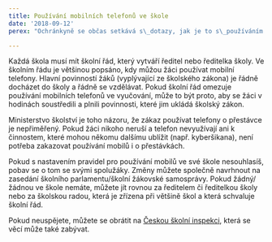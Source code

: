 ```yaml
---
title: Používání mobilních telefonů ve škole
date: '2018-09-12'
perex: "Ochránkyně se občas setkává s\_dotazy, jak je to s\_používáním mobilů ve škole. Nedávno se na ni obrátil chlapec, kterému se nelíbilo, že ve škole nesmí používat svůj mobilní telefon, a to ani o přestávce."

---
```



<p>Každá škola musí mít školní řád, který vytváří ředitel nebo ředitelka školy. Ve školním řádu je většinou popsáno, kdy můžou žáci používat mobilní telefony. Hlavní povinností žáků (vyplývající ze školského zákona) je řádně docházet do školy a řádně se vzdělávat. Pokud školní řád omezuje používání mobilních telefonů ve vyučování, může to být proto, aby se žáci v hodinách soustředili a plnili povinnosti, které jim ukládá školský zákon.</p><p>Ministerstvo školství je toho názoru, že zákaz používat telefony o přestávce je nepřiměřený. Pokud žáci nikoho neruší a telefon nevyužívají ani k činnostem, které mohou někomu dalšímu ublížit (např. kyberšikana), není potřeba zakazovat používání mobilů i o přestávkách.&nbsp;</p><p>Pokud s nastavením pravidel pro používání mobilů ve své škole nesouhlasíš, pobav se o tom se svými spolužáky. Změny můžete společně navrhnout na zasedání školního parlamentu/školní žákovské samosprávy. Pokud žádný/žádnou ve škole nemáte, můžete jít rovnou za ředitelem či ředitelkou školy nebo za školskou radou, která je zřízena&nbsp;při většině škol a která schvaluje školní řád.&nbsp;</p><p>Pokud neuspějete, můžete se obrátit na <a href="https://www.csicr.cz/cz/Poradna-QL/Poradna/Jak-podavat-stiznosti,-podnety,-petice/Stiznosti,-podnety,-petice" target="_blank">Českou školní inspekci</a>, která se věcí může také zabývat.</p><p></p><p></p>

